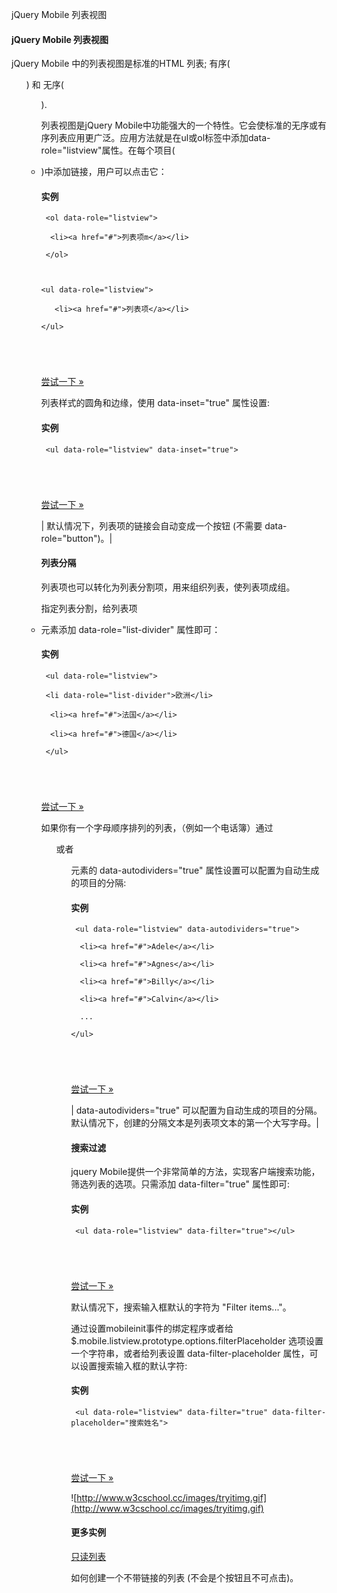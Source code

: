  jQuery Mobile 列表视图  
 



#### jQuery Mobile 列表视图

  jQuery Mobile 中的列表视图是标准的HTML 列表; 有序(<ol>) 和 无序(<ul>). 

 列表视图是jQuery Mobile中功能强大的一个特性。它会使标准的无序或有序列表应用更广泛。应用方法就是在ul或ol标签中添加data-role="listview"属性。在每个项目(<li>)中添加链接，用户可以点击它：

  
#### 实例

 
```
 <ol data-role="listview">

  <li><a href="#">列表项m</a></li>

 </ol>



<ul data-role="listview">

   <li><a href="#">列表项</a></li>

</ul>





```
 

[尝试一下 »](http://www.w3cschool.cc/try/try.php?filename=tryjqmob_lists_views) 

 列表样式的圆角和边缘，使用 data-inset="true" 属性设置:

  
#### 实例

 
```
 <ul data-role="listview" data-inset="true">





```
 

[尝试一下 »](http://www.w3cschool.cc/try/try.php?filename=tryjqmob_lists_inset) 

 



| 默认情况下，列表项的链接会自动变成一个按钮 (不需要 data-role="button")。|





#### 列表分隔

 列表项也可以转化为列表分割项，用来组织列表，使列表项成组。

 指定列表分割，给列表项<li>元素添加 data-role="list-divider" 属性即可：

  
#### 实例

 
```
 <ul data-role="listview">

 <li data-role="list-divider">欧洲</li>

  <li><a href="#">法国</a></li>

  <li><a href="#">德国</a></li>

 </ul>





```
 

[尝试一下 »](http://www.w3cschool.cc/try/try.php?filename=tryjqmob_lists_dividers) 

 如果你有一个字母顺序排列的列表，（例如一个电话簿）通过 <ol> 或者<ul> 元素的 data-autodividers="true" 属性设置可以配置为自动生成的项目的分隔:

  
#### 实例

 
```
 <ul data-role="listview" data-autodividers="true">

  <li><a href="#">Adele</a></li>

  <li><a href="#">Agnes</a></li>

  <li><a href="#">Billy</a></li>

  <li><a href="#">Calvin</a></li>

  ...

</ul>





```
 

[尝试一下 »](http://www.w3cschool.cc/try/try.php?filename=tryjqmob_lists_autodividers) 

 



| data-autodividers="true" 可以配置为自动生成的项目的分隔。默认情况下，创建的分隔文本是列表项文本的第一个大写字母。|





#### 搜索过滤

 jquery Mobile提供一个非常简单的方法，实现客户端搜索功能，筛选列表的选项。只需添加 data-filter="true" 属性即可:

  
#### 实例

 
```
 <ul data-role="listview" data-filter="true"></ul>





```
 

[尝试一下 »](http://www.w3cschool.cc/try/try.php?filename=tryjqmob_lists_filter) 

 默认情况下，搜索输入框默认的字符为 "Filter items..."。 

 通过设置mobileinit事件的绑定程序或者给 $.mobile.listview.prototype.options.filterPlaceholder 选项设置一个字符串，或者给列表设置 data-filter-placeholder 属性，可以设置搜索输入框的默认字符:

  
#### 实例

 
```
 <ul data-role="listview" data-filter="true" data-filter-placeholder="搜索姓名">





```
 

[尝试一下 »](http://www.w3cschool.cc/try/try.php?filename=tryjqmob_lists_filter_placeholder) 

 


 ![http://www.w3cschool.cc/images/tryitimg.gif](http://www.w3cschool.cc/images/tryitimg.gif)
#### 更多实例

 

  [只读列表](http://www.w3cschool.cc/try/try.php?filename=tryjqmob_lists_readonly)

 如何创建一个不带链接的列表 (不会是个按钮且不可点击)。

 

